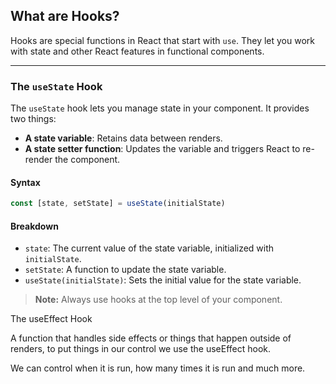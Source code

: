 ## What are Hooks?

Hooks are special functions in React that start with `use`. They let you work with state and other React features in functional components.

---

### The `useState` Hook

The `useState` hook lets you manage state in your component. It provides two things:

- **A state variable**: Retains data between renders.
- **A state setter function**: Updates the variable and triggers React to re-render the component.

#### Syntax

```js
const [state, setState] = useState(initialState)
```

#### Breakdown

- `state`: The current value of the state variable, initialized with `initialState`.
- `setState`: A function to update the state variable.
- `useState(initialState)`: Sets the initial value for the state variable.

> **Note:** Always use hooks at the top level of your component.


The useEffect Hook

A function that handles side effects or things that happen outside of renders, to put things in our control we use the useEffect hook. 

We can control when it is run, how many times it is run and much more.